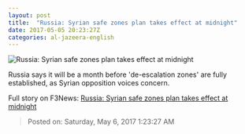 ```yaml
---
layout: post
title:  "Russia: Syrian safe zones plan takes effect at midnight"
date: 2017-05-05 20:23:27Z
categories: al-jazeera-english
---
```


![Russia: Syrian safe zones plan takes effect at midnight](http://www.aljazeera.com/mritems/Images/2017/5/5/ce5449fafe1740b8b70acfee86b1742e_18.jpg)

Russia says it will be a month before 'de-escalation zones' are fully established, as Syrian opposition voices concern.


Full story on F3News: [Russia: Syrian safe zones plan takes effect at midnight](http://www.f3nws.com/n/fBbWuD)

> Posted on: Saturday, May 6, 2017 1:23:27 AM
